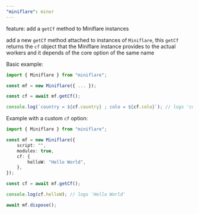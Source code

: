 ```yaml
---
"miniflare": minor
---
```


feature: add a `getCf` method to Miniflare instances

add a new `getCf` method attached to instances of `Miniflare`, this `getCf` returns
the `cf` object that the Miniflare instance provides to the actual workers and it
depends of the core option of the same name

Basic example:

```ts
import { Miniflare } from "miniflare";

const mf = new Miniflare({ ... });

const cf = await mf.getCf();

console.log(`country = ${cf.country} ; colo = ${cf.colo}`); // logs 'country = GB ; colo = LHR'
```

Example with a custom `cf` option:

```ts
import { Miniflare } from "miniflare";

const mf = new Miniflare({
	script: "",
	modules: true,
	cf: {
		helloW: "Hello World",
	},
});

const cf = await mf.getCf();

console.log(cf.helloW); // logs 'Hello World'

await mf.dispose();
```
